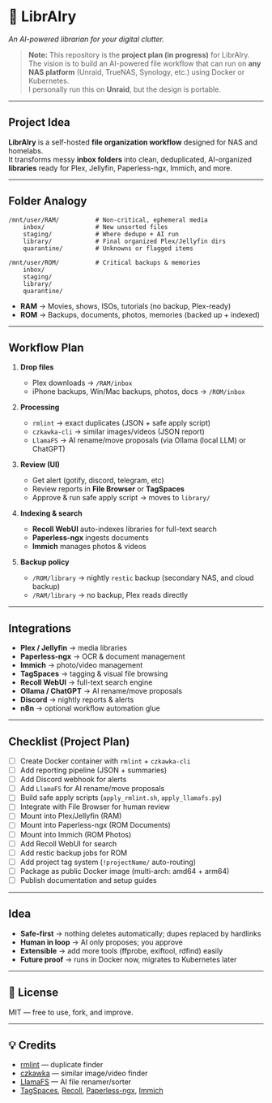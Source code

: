 # 📂 LibrAIry
*An AI-powered librarian for your digital clutter.*

> **Note:** This repository is the **project plan (in progress)** for LibrAIry.  
> The vision is to build an AI-powered file workflow that can run on **any NAS platform** (Unraid, TrueNAS, Synology, etc.) using Docker or Kubernetes.  
> I personally run this on **Unraid**, but the design is portable.

---

## Project Idea

**LibrAIry** is a self-hosted **file organization workflow** designed for NAS and homelabs.  
It transforms messy **inbox folders** into clean, deduplicated, AI-organized **libraries** ready for Plex, Jellyfin, Paperless-ngx, Immich, and more.

---

## Folder Analogy

```
/mnt/user/RAM/          # Non-critical, ephemeral media
    inbox/              # New unsorted files
    staging/            # Where dedupe + AI run
    library/            # Final organized Plex/Jellyfin dirs
    quarantine/         # Unknowns or flagged items

/mnt/user/ROM/          # Critical backups & memories
    inbox/
    staging/
    library/
    quarantine/
```

- **RAM** → Movies, shows, ISOs, tutorials (no backup, Plex-ready)
- **ROM** → Backups, documents, photos, memories (backed up + indexed)

---

## Workflow Plan

1. **Drop files**  
   - Plex downloads → `/RAM/inbox`  
   - iPhone backups, Win/Mac backups, photos, docs → `/ROM/inbox`

2. **Processing**  
   - `rmlint` → exact duplicates (JSON + safe apply script)  
   - `czkawka-cli` → similar images/videos (JSON report)  
   - `LlamaFS` → AI rename/move proposals (via Ollama (local LLM) or ChatGPT)  

3. **Review (UI)**
   - Get alert (gotify, discord, telegram, etc)
   - Review reports in **File Browser** or **TagSpaces**  
   - Approve & run safe apply script → moves to `library/`

5. **Indexing & search**  
   - **Recoll WebUI** auto-indexes libraries for full-text search  
   - **Paperless-ngx** ingests documents  
   - **Immich** manages photos & videos  

6. **Backup policy**  
   - `/ROM/library` → nightly `restic` backup (secondary NAS, and cloud backup)  
   - `/RAM/library` → no backup, Plex reads directly  

---

## Integrations

- **Plex / Jellyfin** → media libraries
- **Paperless-ngx** → OCR & document management
- **Immich** → photo/video management
- **TagSpaces** → tagging & visual file browsing
- **Recoll WebUI** → full-text search engine
- **Ollama / ChatGPT** → AI rename/move proposals
- **Discord** → nightly reports & alerts
- **n8n** → optional workflow automation glue

---

## Checklist (Project Plan)

- [ ] Create Docker container with `rmlint` + `czkawka-cli`
- [ ] Add reporting pipeline (JSON + summaries)
- [ ] Add Discord webhook for alerts
- [ ] Add `LlamaFS` for AI rename/move proposals
- [ ] Build safe apply scripts (`apply_rmlint.sh`, `apply_llamafs.py`)
- [ ] Integrate with File Browser for human review
- [ ] Mount into Plex/Jellyfin (RAM)
- [ ] Mount into Paperless-ngx (ROM Documents)
- [ ] Mount into Immich (ROM Photos)
- [ ] Add Recoll WebUI for search
- [ ] Add restic backup jobs for ROM
- [ ] Add project tag system (`!projectName/` auto-routing)
- [ ] Package as public Docker image (multi-arch: amd64 + arm64)
- [ ] Publish documentation and setup guides

---

## Idea

- **Safe-first** → nothing deletes automatically; dupes replaced by hardlinks  
- **Human in loop** → AI only proposes; you approve  
- **Extensible** → add more tools (ffprobe, exiftool, rdfind) easily  
- **Future proof** → runs in Docker now, migrates to Kubernetes later  

---

## 📜 License

MIT — free to use, fork, and improve.

---

## 💡 Credits

- [rmlint](https://github.com/sahib/rmlint) — duplicate finder  
- [czkawka](https://github.com/qarmin/czkawka) — similar image/video finder  
- [LlamaFS](https://github.com/iyaja/llama-fs) — AI file renamer/sorter  
- [TagSpaces](https://www.tagspaces.org/), [Recoll](https://www.lesbonscomptes.com/recoll/), [Paperless-ngx](https://github.com/paperless-ngx/paperless-ngx), [Immich](https://github.com/immich-app/immich)
